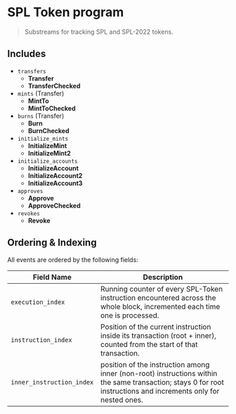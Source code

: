 # SPL Token program

> Substreams for tracking SPL and SPL-2022 tokens.

## Includes

- `transfers`
  - **Transfer**
  - **TransferChecked**
- `mints` (Transfer)
  - **MintTo**
  - **MintToChecked**
- `burns` (Transfer)
  - **Burn**
  - **BurnChecked**
- `initialize_mints`
  - **InitializeMint**
  - **InitializeMint2**
- `initialize_accounts`
  - **InitializeAccount**
  - **InitializeAccount2**
  - **InitializeAccount3**
- `approves`
  - **Approve**
  - **ApproveChecked**
- `revokes`
  - **Revoke**

## Ordering & Indexing

All events are ordered by the following fields:

| Field Name | Description |
|------------|-------------|
| `execution_index` | Running counter of every SPL-Token instruction encountered across the whole block, incremented each time one is processed. |
| `instruction_index` | Position of the current instruction inside its transaction (root + inner), counted from the start of that transaction. |
| `inner_instruction_index` | position of the instruction among inner (non-root) instructions within the same transaction; stays 0 for root instructions and increments only for nested ones. |
